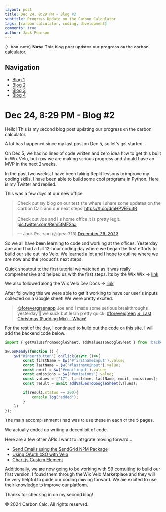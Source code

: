 ```yaml
---
layout: post
title: Dec 24, 8:29 PM - Blog #2
subtitle: Progress Update on the Carbon Calculator
tags: [carbon calculator, coding, development]
comments: true
author: Jack Pearson
---
```


{: .box-note}
**Note:** This blog post updates our progress on the carbon calculator.

## Navigation

- [Blog 1](https://carbon-calc.com/2023-12-05-Blog-1)
- [Blog 2](https://carbon-calc.com/2023-12-24-Blog-2)
- [Blog 3](https://carbon-calc.com/2024-01-08-Blog-3)
- [Blog 4](https://carbon-calc.com/2024-01-14-Blog-4)

# Dec 24, 8:29 PM - Blog #2

Hello! This is my second blog post updating our progress on the carbon calculator.

A lot has happened since my last post on Dec 5, so let's get started.

On Dec 5, we had no lines of code written and zero idea how to get this built in Wix Velo, but now we are making serious progress and should have an MVP in the next 2 weeks.

In the past two weeks, I have been taking Replit lessons to improve my coding skills. I have been able to build some cool programs in Python. Here is my Twitter and replied.

This was a few days at our new office.

<blockquote class="twitter-tweet" data-lang="en" data-theme="dark"><p lang="en" dir="ltr">Check out my blog on our test site where I share some updates on the Carbon Calc and our next steps! <a href="https://t.co/dmHPVEEu3R">https://t.co/dmHPVEEu3R</a><br><br>Check out Joe and I&#39;s home office it is pretty legit. <a href="https://t.co/Rem5tMFSaJ">pic.twitter.com/Rem5tMFSaJ</a></p>&mdash; Jack Pearson (@jpear715) <a href="https://twitter.com/jpear715/status/1739121047213945089?ref_src=twsrc%5Etfw">December 25, 2023</a></blockquote> <script async src="https://platform.twitter.com/widgets.js" charset="utf-8"></script>

So we all have been learning to code and working at the offices. Yesterday Joe and I had a full 12-hour coding day where we began the first efforts to build our site out into Velo. We learned a lot and I hope to outline where we are now and the product's next steps.

Quick shoutout to the first tutorial we watched as it was really comprehensive and helped us with the first steps. Its by the Wix Wix -> [link](link)

We also followed along the Wix Velo Dev Docs -> [link](link)

After following this we were able to get it working to have our user's inputs collected on a Google sheet! We were pretty excited.

<blockquote class="tiktok-embed" cite="https://www.tiktok.com/@forevergreenapp/video/7316354306632977706" data-video-id="7316354306632977706" style="max-width: 605px;min-width: 325px;" > <section> <a target="_blank" title="@forevergreenapp" href="https://www.tiktok.com/@forevergreenapp?refer=embed">@forevergreenapp</a> Joe and I made some serious breakthroughs yesterday 💪 we suck but lesrn pretty quick! <a title="forevergreen" target="_blank" href="https://www.tiktok.com/tag/forevergreen?refer=embed">#forevergreen</a> <a target="_blank" title="♬ Last Christmas (Pudding Mix) - Wham!" href="https://www.tiktok.com/music/Last-Christmas-Pudding-Mix-6696416702155982849?refer=embed">♬ Last Christmas (Pudding Mix) - Wham!</a> </section> </blockquote> <script async src="https://www.tiktok.com/embed.js"></script>

For the rest of the day, I continued to build out the code on this site. I will add the backend code below.

```javascript
import { getValuesfromGoogleSheet, addValuesToGoogleSheet } from 'backend/calc1';

$w.onReady(function () {
    $w("#insertbutton").onClick(async ()=>{
        const firstName = $w('#firstnameinput').value;
        const lastName = $w('#lastnameinput').value;
        const email = $w('#emailinput').value;
        const emissions = $w('#emissions').value;
        const values = ["17", firstName, lastName, email, emissions];
        const result = await addValuesToGoogleSheet(values);

        if(result.status == 200){
            console.log("added");
        }
    })
});
``` 

The main accomplishment I had was to use these in each of the 5 pages.

We actually ended up writing a decent bit of code.

Here are a few other APIs I want to integrate moving forward...

- [Send Emails using the SendGrid NPM Package](https://dev.wix.com/docs/develop-websites/articles/getting-started/code-tutorials/send-emails-using-the-send-grid-npm-package)
- [Using OAuth SSO with Velo](https://dev.wix.com/docs/develop-websites/articles/getting-started/code-tutorials/using-oauth-sso-with-velo)
- [Chart.js Custom Element](https://www.wix.com/velo/example/chart.js-custom-element)

Additionally, we are now going to be working with S9 consulting to build our first version. I found them through the Wix Velo Marketplace and they will be very helpful to guide our coding moving forward. We are excited to use their knowledge to improve our platform.

Thanks for checking in on my second blog!

© 2024 Carbon Calc. All rights reserved.
